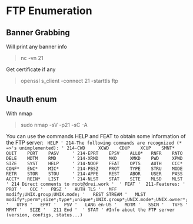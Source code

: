 # FTP Enumeration

## Banner Grabbing

Will print any banner info
> nc -vn <IP> 21

Get certificate if any
> openssl s_client -connect <IP>21 -starttls ftp 

## Unauth enum

With nmap
> sudo nmap -sV -p21 -sC -A <IP>

You can use the commands HELP and FEAT to obtain some information of the FTP server:
` HELP
' 214-The following commands are recognized (* =>'s unimplemented):
' 214-CWD     XCWD    CDUP    XCUP    SMNT*   QUIT    PORT    PASV    
' 214-EPRT    EPSV    ALLO*   RNFR    RNTO    DELE    MDTM    RMD     
' 214-XRMD    MKD     XMKD    PWD     XPWD    SIZE    SYST    HELP    
' 214-NOOP    FEAT    OPTS    AUTH    CCC*    CONF*   ENC*    MIC*    
' 214-PBSZ    PROT    TYPE    STRU    MODE    RETR    STOR    STOU    
' 214-APPE    REST    ABOR    USER    PASS    ACCT*   REIN*   LIST    
' 214-NLST    STAT    SITE    MLSD    MLST    
' 214 Direct comments to root@drei.work
' 
' FEAT
'  211-Features:
'   PROT
'   CCC
'   PBSZ
'   AUTH TLS
'   MFF modify;UNIX.group;UNIX.mode;
'   REST STREAM
'   MLST modify*;perm*;size*;type*;unique*;UNIX.group*;UNIX.mode*;UNIX.owner*;
'   UTF8
'   EPRT
'   PSV
'   LANG en-US
'   MDTM
'   SSCN
'   TVFS
'   MFMT
'   SIZE
'   211 End
' 
' STAT
' #Info about the FTP server (version, configs, status...)`

